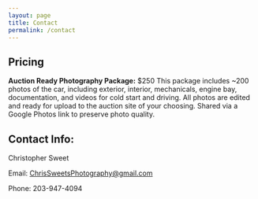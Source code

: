 ```yaml
---
layout: page
title: Contact
permalink: /contact
---
```


## Pricing
__Auction Ready Photography Package:__ $250
This package includes ~200 photos of the car, including exterior, interior, mechanicals, engine bay, documentation, and videos for cold start and driving. All photos are edited and ready for upload to the auction site of your choosing. Shared via a Google Photos link to preserve photo quality.

## Contact Info:

Christopher Sweet

Email: ChrisSweetsPhotography@gmail.com

Phone: 203-947-4094
